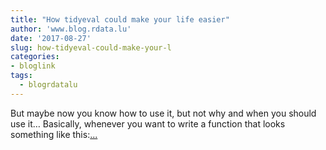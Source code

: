 ```yaml
---
title: "How tidyeval could make your life easier"
author: 'www.blog.rdata.lu'
date: '2017-08-27'
slug: how-tidyeval-could-make-your-l
categories:
- bloglink
tags:
  - blogrdatalu
---
```


But maybe now you know how to use it, but not why and when you should use it… Basically, whenever you want to write a function that looks something like this:[... <i class="fas fa-external-link-alt"></i>](http://www.blog.rdata.lu/post/2017-08-27-how-tidyeval-could-make-your-life-easier/)

